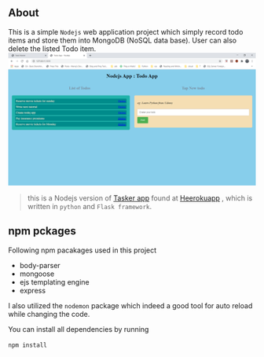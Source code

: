 ## About
This is a simple `Nodejs` web application project  which simply record todo items and store them into MongoDB (NoSQL data base). User can also delete the listed Todo item. 
![Todo Web App](todo.png "Nodejs app")

> this is a Nodejs version of [Tasker app](https://github.com/manojap/Flaask-task-master) found at [Heerokuapp](http:\\minimaltasker.herkuapp.com) , which is written in `python` and `Flask framework`.  

## npm pckages
Following npm pacakages used in this project
* body-parser
* mongoose
* ejs templating engine
* express

I also utilized the `nodemon` package which indeed a good tool for auto reload while changing the code.

You can install all dependencies by running 

``` npm install ```

